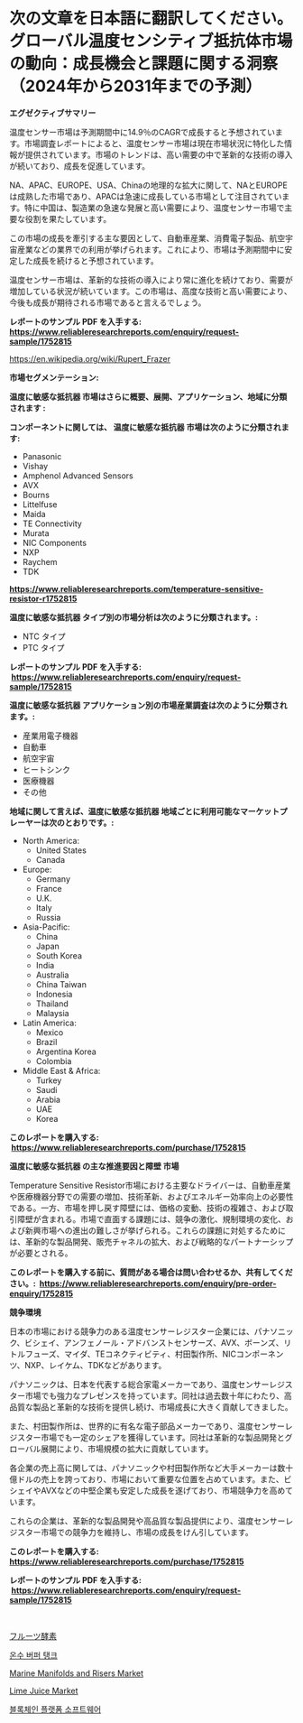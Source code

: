 <p><h1>次の文章を日本語に翻訳してください。 グローバル温度センシティブ抵抗体市場の動向：成長機会と課題に関する洞察（2024年から2031年までの予測）</h1></p><p><strong>エグゼクティブサマリー</strong></p>
<p><p>温度センサー市場は予測期間中に14.9％のCAGRで成長すると予想されています。市場調査レポートによると、温度センサー市場は現在市場状況に特化した情報が提供されています。市場のトレンドは、高い需要の中で革新的な技術の導入が続いており、成長を促進しています。</p><p>NA、APAC、EUROPE、USA、Chinaの地理的な拡大に関して、NAとEUROPEは成熟した市場であり、APACは急速に成長している市場として注目されています。特に中国は、製造業の急速な発展と高い需要により、温度センサー市場で主要な役割を果たしています。</p><p>この市場の成長を牽引する主な要因として、自動車産業、消費電子製品、航空宇宙産業などの業界での利用が挙げられます。これにより、市場は予測期間中に安定した成長を続けると予想されています。</p><p>温度センサー市場は、革新的な技術の導入により常に進化を続けており、需要が増加している状況が続いています。この市場は、高度な技術と高い需要により、今後も成長が期待される市場であると言えるでしょう。</p></p>
<p><strong>レポートのサンプル PDF を入手する: <a href="https://www.reliableresearchreports.com/enquiry/request-sample/1752815">https://www.reliableresearchreports.com/enquiry/request-sample/1752815</a></strong></p>
<p><a href="https://en.wikipedia.org/wiki/Rupert_Frazer">https://en.wikipedia.org/wiki/Rupert_Frazer</a></p>
<p><strong>市場セグメンテーション:</strong></p>
<p><strong> 温度に敏感な抵抗器 市場はさらに概要、展開、アプリケーション、地域に分類されます :</strong></p>
<p><strong>コンポーネントに関しては、 温度に敏感な抵抗器 市場は次のように分類されます: &nbsp;</strong></p>
<p><ul><li>Panasonic</li><li>Vishay</li><li>Amphenol Advanced Sensors</li><li>AVX</li><li>Bourns</li><li>Littelfuse</li><li>Maida</li><li>TE Connectivity</li><li>Murata</li><li>NIC Components</li><li>NXP</li><li>Raychem</li><li>TDK</li></ul></p>
<p><strong><a href="https://www.reliableresearchreports.com/temperature-sensitive-resistor-r1752815">https://www.reliableresearchreports.com/temperature-sensitive-resistor-r1752815</a></strong></p>
<p><strong> 温度に敏感な抵抗器 タイプ別の市場分析は次のように分類されます。:</strong></p>
<p><ul><li>NTC タイプ</li><li>PTC タイプ</li></ul></p>
<p><strong>レポートのサンプル PDF を入手する: &nbsp;<a href="https://www.reliableresearchreports.com/enquiry/request-sample/1752815">https://www.reliableresearchreports.com/enquiry/request-sample/1752815</a></strong></p>
<p><strong> 温度に敏感な抵抗器 アプリケーション別の市場産業調査は次のように分類されます。:</strong></p>
<p><ul><li>産業用電子機器</li><li>自動車</li><li>航空宇宙</li><li>ヒートシンク</li><li>医療機器</li><li>その他</li></ul></p>
<p><strong>地域に関して言えば、温度に敏感な抵抗器 地域ごとに利用可能なマーケットプレーヤーは次のとおりです。:</strong></p>
<p><ul>
    <li>
        North America:
        <ul>
            <li>United States</li>
            <li>Canada</li>
        </ul>
    </li>
    <li>
        Europe:
        <ul>
            <li>Germany</li>
            <li>France</li>
            <li>U.K.</li>
            <li>Italy</li>
            <li>Russia</li>
        </ul>
    </li>
    <li>
        Asia-Pacific:
        <ul>
            <li>China</li>
            <li>Japan</li>
            <li>South Korea</li>
            <li>India</li>
            <li>Australia</li>
            <li>China Taiwan</li>
            <li>Indonesia</li>
            <li>Thailand</li>
            <li>Malaysia</li>
        </ul>
    </li>
    <li>
        Latin America:
        <ul>
            <li>Mexico</li>
            <li>Brazil</li>
            <li>Argentina Korea</li>
            <li>Colombia</li>
        </ul>
    </li>
    <li>
        Middle East & Africa:
        <ul>
            <li>Turkey</li>
            <li>Saudi</li>
            <li>Arabia</li>
            <li>UAE</li>
            <li>Korea</li>
        </ul>
    </li>
    </ul></p>
<p><strong>このレポートを購入する: &nbsp;<a href="https://www.reliableresearchreports.com/purchase/1752815">https://www.reliableresearchreports.com/purchase/1752815</a></strong></p>
<p><strong>温度に敏感な抵抗器 の主な推進要因と障壁 市場</strong></p>
<p><p>Temperature Sensitive Resistor市場における主要なドライバーは、自動車産業や医療機器分野での需要の増加、技術革新、およびエネルギー効率向上の必要性である。一方、市場を押し戻す障壁には、価格の変動、技術の複雑さ、および取引障壁が含まれる。市場で直面する課題には、競争の激化、規制環境の変化、および新興市場への進出の難しさが挙げられる。これらの課題に対処するためには、革新的な製品開発、販売チャネルの拡大、および戦略的なパートナーシップが必要とされる。</p></p>
<p><strong>このレポートを購入する前に、質問がある場合は問い合わせるか、共有してください。:&nbsp; <a href="https://www.reliableresearchreports.com/enquiry/pre-order-enquiry/1752815">https://www.reliableresearchreports.com/enquiry/pre-order-enquiry/1752815</a></strong></p>
<p><strong>競争環境</strong></p>
<p><p>日本の市場における競争力のある温度センサーレジスター企業には、パナソニック、ビシェイ、アンフェノール・アドバンストセンサーズ、AVX、ボーンズ、リトルフューズ、マイダ、TEコネクティビティ、村田製作所、NICコンポーネンツ、NXP、レイケム、TDKなどがあります。</p><p>パナソニックは、日本を代表する総合家電メーカーであり、温度センサーレジスター市場でも強力なプレゼンスを持っています。同社は過去数十年にわたり、高品質な製品と革新的な技術を提供し続け、市場成長に大きく貢献してきました。</p><p>また、村田製作所は、世界的に有名な電子部品メーカーであり、温度センサーレジスター市場でも一定のシェアを獲得しています。同社は革新的な製品開発とグローバル展開により、市場規模の拡大に貢献しています。</p><p>各企業の売上高に関しては、パナソニックや村田製作所など大手メーカーは数十億ドルの売上を誇っており、市場において重要な位置を占めています。また、ビシェイやAVXなどの中堅企業も安定した成長を遂げており、市場競争力を高めています。</p><p>これらの企業は、革新的な製品開発や高品質な製品提供により、温度センサーレジスター市場での競争力を維持し、市場の成長をけん引しています。</p></p>
<p><strong>このレポートを購入する: &nbsp; <a href="https://www.reliableresearchreports.com/purchase/1752815">https://www.reliableresearchreports.com/purchase/1752815</a></strong></p>
<p><strong>レポートのサンプル PDF を入手する: &nbsp;<a href="https://www.reliableresearchreports.com/enquiry/request-sample/1752815">https://www.reliableresearchreports.com/enquiry/request-sample/1752815</a></strong><strong></strong></p>
<p>&nbsp;</p>
<p><p><a href="https://medium.com/@rodhoppe07/%E3%82%B0%E3%83%AD%E3%83%BC%E3%83%90%E3%83%AB%E3%83%95%E3%83%AB%E3%83%BC%E3%83%84%E9%85%B5%E7%B4%A0%E7%94%A3%E6%A5%AD-%E7%A8%AE%E9%A1%9E-%E3%82%A2%E3%83%97%E3%83%AA%E3%82%B1%E3%83%BC%E3%82%B7%E3%83%A7%E3%83%B3-%E5%B8%82%E5%A0%B4%E3%83%97%E3%83%AC%E3%82%A4%E3%83%A4%E3%83%BC-%E5%9C%B0%E5%9F%9F%E7%9A%84%E6%88%90%E9%95%B7%E5%88%86%E6%9E%90-%E3%81%8A%E3%82%88%E3%81%B3%E5%B0%86%E6%9D%A5%E3%81%AE%E3%82%B7%E3%83%8A%E3%83%AA%E3%82%AA-2024%E5%B9%B4-2031%E5%B9%B4-51f7fbce4ae6">フルーツ酵素</a></p><p><a href="https://medium.com/@howaoole34545/%EC%98%A8%EC%88%98-%EB%B2%84%ED%8D%BC-%ED%83%B1%ED%81%AC-%EC%8B%9C%EC%9E%A5-%EA%B8%80%EB%A1%9C%EB%B2%8C-%EC%8B%9C%EC%9E%A5-%EB%8F%99%ED%96%A5-%EB%B0%8F-%EB%A7%A4%EC%B6%9C-%ED%8A%B8%EB%A0%8C%EB%93%9C-2024%EC%97%90%EC%84%9C-2031%EA%B9%8C%EC%A7%80-a37ce6f0f820">온수 버퍼 탱크</a></p><p><a href="https://issuu.com/reportprime-2/docs/marine-manifolds-and-risers-market-size-2030.pptx">Marine Manifolds and Risers Market</a></p><p><a href="https://github.com/globismark/Market-Research-Report-List-4/blob/main/lime-juice-market.md">Lime Juice Market</a></p><p><a href="https://medium.com/@jerrodhilll68/%EB%B8%94%EB%A1%9D%EC%B2%B4%EC%9D%B8-%ED%94%8C%EB%9E%AB%ED%8F%BC-%EC%86%8C%ED%94%84%ED%8A%B8%EC%9B%A8%EC%96%B4-%EC%8B%9C%EC%9E%A5-%EC%8B%9C%EC%9E%A5-%EC%84%B8%EB%B6%84%ED%99%94-%EC%A7%80%EB%A6%AC%EC%A0%81-%EC%A7%80%EC%97%AD-%EB%B0%8F-2031%EB%85%84%EA%B9%8C%EC%A7%80%EC%9D%98-%EC%8B%9C%EC%9E%A5-%EC%98%88%EC%B8%A1-072999887a1a">블록체인 플랫폼 소프트웨어</a></p></p>